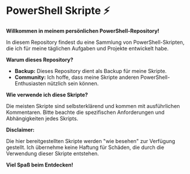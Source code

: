 # PowerShell Skripte ⚡

**Willkommen in meinem persönlichen PowerShell-Repository!**

In diesem Repository findest du eine Sammlung von PowerShell-Skripten, die ich für meine täglichen Aufgaben und Projekte entwickelt habe.

**Warum dieses Repository?**

* **Backup:** Dieses Repository dient als Backup für meine Skripte.
* **Community:** Ich hoffe, dass meine Skripte anderen PowerShell-Enthusiasten nützlich sein können.

**Wie verwende ich diese Skripte?**

Die meisten Skripte sind selbsterklärend und kommen mit ausführlichen Kommentaren. Bitte beachte die spezifischen Anforderungen und Abhängigkeiten jedes Skripts.

**Disclaimer:**

Die hier bereitgestellten Skripte werden "wie besehen" zur Verfügung gestellt. Ich übernehme keine Haftung für Schäden, die durch die Verwendung dieser Skripte entstehen.

**Viel Spaß beim Entdecken!**